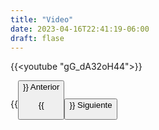 ```yaml
---
title: "Video"
date: 2023-04-16T22:41:19-06:00
draft: flase
---
```


{{<youtube "gG_dA32oH44">}}

{{<button class=myButtonVideoTwo relref="/posts/curso/unidad5/ethereumYContratos/introduccion.md">}} Anterior

{{<button class=myButtonVideo relref="/posts/curso/unidad5/ethereumYContratos/more.md">}} Siguiente